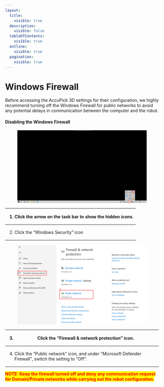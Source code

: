 ```yaml
---
layout:
  title:
    visible: true
  description:
    visible: false
  tableOfContents:
    visible: true
  outline:
    visible: true
  pagination:
    visible: true
---
```


# Windows Firewall

Before accessing the AccuPick 3D settings for their configuration, we highly recommend turning off the Windows Firewall for public networks to avoid any potential delays in communication between the computer and the robot.

&#x20;

#### Disabling the Windows Firewall <a href="#_toc77165274" id="_toc77165274"></a>

<figure><img src="../.gitbook/assets/Disabling the Windows Firewal_1l.png" alt=""><figcaption></figcaption></figure>

| <ol><li>Click the arrow on the task bar to show the hidden icons.</li></ol> |
| --------------------------------------------------------------------------- |
| <ol start="2"><li>Click the “Windows Security” icon</li></ol>               |

<figure><img src="../.gitbook/assets/Disabling the Windows Firewall_2.png" alt=""><figcaption></figcaption></figure>

| <ol start="3"><li>Click the “Firewall &#x26; network protection” icon.</li></ol>                                                   |
| ---------------------------------------------------------------------------------------------------------------------------------- |
| <ol start="4"><li>Click the “Public network” icon, and under “Microsoft Defender Firewall”, switch the setting to “Off”.</li></ol> |

<mark style="color:red;">**NOTE: Keep the firewall turned off and deny any communication request for Domain/Private networks while carrying out the robot configuration.**</mark>&#x20;
